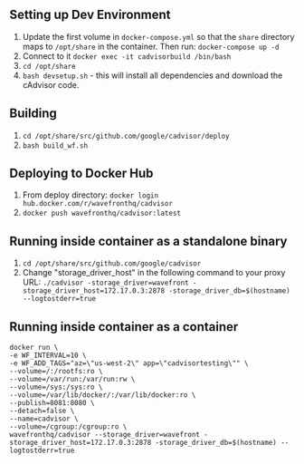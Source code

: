 ## Setting up Dev Environment

1. Update the first volume in `docker-compose.yml` so that the `share` directory maps to `/opt/share` in the container. Then run:
`docker-compose up -d`
2. Connect to it `docker exec -it cadvisorbuild /bin/bash`
3. `cd /opt/share`
4. `bash devsetup.sh` - this will install all dependencies and download the cAdvisor code.

## Building
1. `cd /opt/share/src/github.com/google/cadvisor/deploy`
2. `bash build_wf.sh`

## Deploying to Docker Hub
1. From deploy directory: `docker login hub.docker.com/r/wavefronthq/cadvisor`
2. `docker push wavefronthq/cadvisor:latest`

## Running inside container as a standalone binary
1. `cd /opt/share/src/github.com/google/cadvisor`
2. Change "storage_driver_host" in the following command to your proxy URL: `./cadvisor -storage_driver=wavefront -storage_driver_host=172.17.0.3:2878 -storage_driver_db=$(hostname) --logtostderr=true`

## Running inside container as a container
```
docker run \
-e WF_INTERVAL=10 \
-e WF_ADD_TAGS="az=\"us-west-2\" app=\"cadvisortesting\"" \
--volume=/:/rootfs:ro \
--volume=/var/run:/var/run:rw \
--volume=/sys:/sys:ro \
--volume=/var/lib/docker/:/var/lib/docker:ro \
--publish=8081:8080 \
--detach=false \
--name=cadvisor \
--volume=/cgroup:/cgroup:ro \
wavefronthq/cadvisor --storage_driver=wavefront -storage_driver_host=172.17.0.3:2878 -storage_driver_db=$(hostname) --logtostderr=true
```
